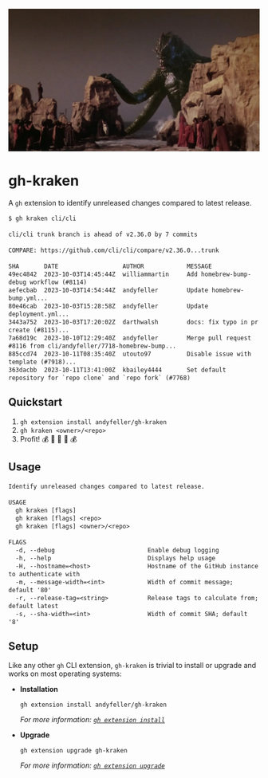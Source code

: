 ![Banner depicting screen from 1981 "Clash of the Titans" movie where the Kraken has been released](./banner.webp)
# gh-kraken

A `gh` extension to identify unreleased changes compared to latest release.

```shell
$ gh kraken cli/cli          

cli/cli trunk branch is ahead of v2.36.0 by 7 commits

COMPARE: https://github.com/cli/cli/compare/v2.36.0...trunk

SHA       DATE                  AUTHOR            MESSAGE
49ec4842  2023-10-03T14:45:44Z  williammartin     Add homebrew-bump-debug workflow (#8114)
aefecbab  2023-10-03T14:54:44Z  andyfeller        Update homebrew-bump.yml...
80e46cab  2023-10-03T15:28:58Z  andyfeller        Update deployment.yml...
3443a752  2023-10-03T17:20:02Z  darthwalsh        docs: fix typo in pr create (#8115)...
7a68d19c  2023-10-10T12:29:40Z  andyfeller        Merge pull request #8116 from cli/andyfeller/7718-homebrew-bump...
885ccd74  2023-10-11T08:35:40Z  utouto97          Disable issue with template (#7918)...
363dacbb  2023-10-11T13:41:00Z  kbailey4444       Set default repository for `repo clone` and `repo fork` (#7768)
```

## Quickstart

1. `gh extension install andyfeller/gh-kraken`
1. `gh kraken <owner>/<repo>`
1. Profit! :moneybag: :money_with_wings: :money_mouth_face: :money_with_wings: :moneybag:

## Usage

```shell
Identify unreleased changes compared to latest release.

USAGE
  gh kraken [flags]
  gh kraken [flags] <repo>
  gh kraken [flags] <owner>/<repo>

FLAGS
  -d, --debug                          Enable debug logging
  -h, --help                           Displays help usage
  -H, --hostname=<host>                Hostname of the GitHub instance to authenticate with
  -m, --message-width=<int>            Width of commit message; default '80'
  -r, --release-tag=<string>           Release tags to calculate from; default latest
  -s, --sha-width=<int>                Width of commit SHA; default '8'
```

## Setup

Like any other `gh` CLI extension, `gh-kraken` is trivial to install or upgrade and works on most operating systems:

- **Installation**

  ```shell
  gh extension install andyfeller/gh-kraken
  ```

  _For more information: [`gh extension install`](https://cli.github.com/manual/gh_extension_install)_

- **Upgrade**

  ```shell
  gh extension upgrade gh-kraken
  ```

  _For more information: [`gh extension upgrade`](https://cli.github.com/manual/gh_extension_upgrade)_
